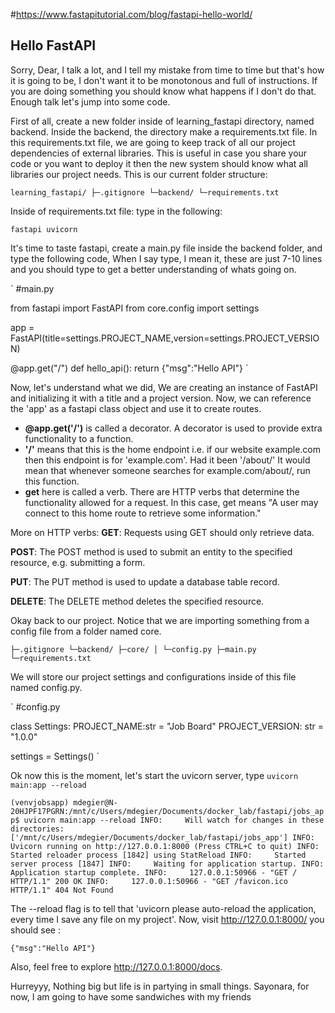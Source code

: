 #https://www.fastapitutorial.com/blog/fastapi-hello-world/

Hello FastAPI
---
Sorry, Dear, I talk a lot, and I tell my mistake from time to time but that's how it is going to be, I don't want it to be monotonous and full of instructions. If you are doing something you should know what happens if I don't do that. Enough talk let's jump into some code.

First of all, create a new folder inside of learning_fastapi directory, named backend.
Inside the backend, the directory make a requirements.txt file. In this requirements.txt file, we are going to keep track of all our project dependencies of external libraries. This is useful in case you share your code or you want to deploy it then the new system should know what all libraries our project needs. This is our current folder structure:

`
learning_fastapi/
├─.gitignore
└─backend/
  └─requirements.txt
`

Inside of requirements.txt file: type in the following:

`
fastapi
uvicorn
`

It's time to taste fastapi, create a main.py file inside the backend folder, and type the following code, When I say type, I mean it, these are just 7-10 lines and you should type to get a better understanding of whats going on.

`
#main.py

from fastapi import FastAPI
from core.config import settings

app = FastAPI(title=settings.PROJECT_NAME,version=settings.PROJECT_VERSION)

@app.get("/")
def hello_api():
    return {"msg":"Hello API"}
`

Now, let's understand what we did, We are creating an instance of FastAPI and initializing it with a title and a project version. Now, we can reference the 'app' as a fastapi class object and use it to create routes.

- **@app.get('/')** is called a decorator. A decorator is used to provide extra functionality to a function. 
- **'/'** means that this is the home endpoint i.e. if our website example.com then this endpoint is for 'example.com'. Had it been '/about/' It would mean that whenever someone searches for example.com/about/, run this function.
- **get** here is called a verb. There are HTTP verbs that determine the functionality allowed for a request. In this case, get means "A user may connect to this home route to retrieve some information."

More on HTTP verbs:
**GET**:  Requests using GET should only retrieve data.

**POST**: The POST method is used to submit an entity to the specified resource, e.g. submitting a form.

**PUT**: The PUT method is used to update a database table record.

**DELETE**: The DELETE method deletes the specified resource.

Okay back to our project. Notice that we are importing something from a config file from a folder named core.

`
├─.gitignore
└─backend/
  ├─core/
  │ └─config.py
  ├─main.py
  └─requirements.txt
`

We will store our project settings and configurations inside of this file named config.py.

`
#config.py

class Settings:
    PROJECT_NAME:str = "Job Board"
    PROJECT_VERSION: str = "1.0.0"

settings = Settings()
`

Ok now this is the moment, let's start the uvicorn server, type `uvicorn main:app --reload`

`
(venvjobsapp) mdegier@N-20HJPF17PGRN:/mnt/c/Users/mdegier/Documents/docker_lab/fastapi/jobs_app$ uvicorn main:app --reload
INFO:     Will watch for changes in these directories: ['/mnt/c/Users/mdegier/Documents/docker_lab/fastapi/jobs_app']
INFO:     Uvicorn running on http://127.0.0.1:8000 (Press CTRL+C to quit)
INFO:     Started reloader process [1842] using StatReload
INFO:     Started server process [1847]
INFO:     Waiting for application startup.
INFO:     Application startup complete.
INFO:     127.0.0.1:50966 - "GET / HTTP/1.1" 200 OK
INFO:     127.0.0.1:50966 - "GET /favicon.ico HTTP/1.1" 404 Not Found
`

The --reload flag is to tell that 'uvicorn please auto-reload the application, every time I save any file on my project'. Now, visit http://127.0.0.1:8000/ you should see :

`
{"msg":"Hello API"}
`

Also, feel free to explore http://127.0.0.1:8000/docs.

Hurreyyy, Nothing big but life is in partying in small things. Sayonara, for now, I am going to have some sandwiches with my friends
